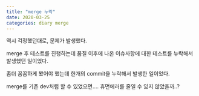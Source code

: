 ```yaml
---
title: "merge 누락"
date: 2020-03-25
categories: diary merge
---
```

역시 걱정했던대로, 문제가 발생했다.

merge 후 테스트를 진행하는데 품질 이후에 나온 이슈사항에 대한 테스트를 누락해서 발생했던 일이었다.

좀더 꼼꼼하게 봤어야 했는데 한개의 commit을 누락해서 발생한 일이었다.

merge를 기존 dev처럼 할 수 있었으면.... 휴먼에러를 줄일 수 있지 않았을까..?
